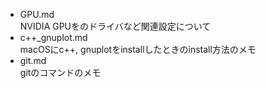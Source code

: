 - GPU.md \
  NVIDIA GPUをのドライバなど関連設定について
- c++\_gnuplot.md \
  macOSにc++, gnuplotをinstallしたときのinstall方法のメモ
- git.md \
  gitのコマンドのメモ

